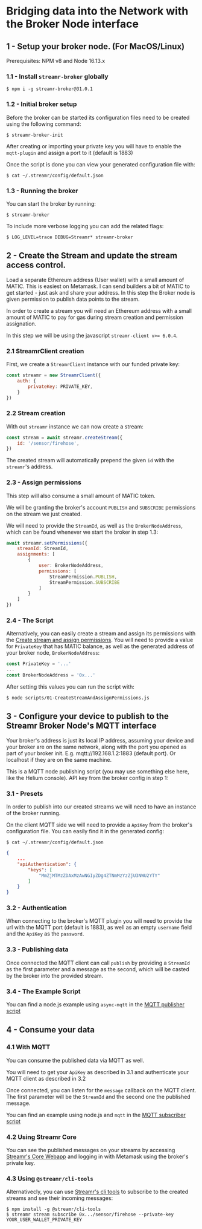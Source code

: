 # Bridging data into the Network with the Broker Node interface 

## 1 - Setup your broker node. (For MacOS/Linux)
Prerequisites: NPM v8 and Node 16.13.x

### 1.1 - Install `streamr-broker` globally
```shell
$ npm i -g streamr-broker@31.0.1
```

### 1.2 - Initial broker setup
Before the broker can be started its configuration files need to be created using the following command:
```shell
$ streamr-broker-init
```
After creating or importing your private key you will have to enable the `mqtt-plugin` and assign a port to it (default is 1883)

Once the script is done you can view your generated configuration file with:
```shell
$ cat ~/.streamr/config/default.json
```

### 1.3 - Running the broker
You can start the broker by running:
```shell
$ streamr-broker
```

To include more verbose logging you can add the related flags:
```shell
$ LOG_LEVEL=trace DEBUG=Streamr* streamr-broker
```
## 2 - Create the Stream and update the stream access control.
Load a separate Ethereum address (User wallet) with a small amount of MATIC. This is easiest on Metamask. I can send builders a bit of MATIC to get started - just ask and share your address. In this step the Broker node is given permission to publish data points to the stream.

In order to create a stream you will need an Ethereum address with a small amount of MATIC to pay for gas during stream creation and permission assignation.

In this step we will be using the javascript `streamr-client v>= 6.0.4`.

### 2.1 StreamrClient creation
First, we create a `StreamrClient` instance with our funded private key:
```javascript
const streamr = new StreamrClient({
    auth: {
        privateKey: PRIVATE_KEY,
    }
})    
```

### 2.2 Stream creation
With out `streamr` instance we can now create a stream:
```javascript
const stream = await streamr.createStream({
    id: '/sensor/firehose',
})    
```

The created stream will automatically prepend the given `id` with the `streamr`'s address.

### 2.3 - Assign permissions
This step will also consume a small amount of MATIC token.

We will be granting the broker's account `PUBLISH` and `SUBSCRIBE` permissions on the stream we just created.

We will need to provide the `StreamId`, as well as the `BrokerNodeAddress`, which can be found whenever we start the broker in step 1.3:
```javascript
await streamr.setPermissions({
    streamId: StreamId,
    assignments: [
        {
            user: BrokerNodeAddress,
            permissions: [
                StreamPermission.PUBLISH,
                StreamPermission.SUBSCRIBE
            ]
        }
    ]
})
```

### 2.4 - The Script
Alternatively, you can easily create a stream and assign its permissions with the [Create stream and assign permissions](./scripts/01-CreateStreamAndAssignPermissions.js). You will need to provide a value for `PrivateKey` that has MATIC balance, as well as the generated address of your broker node, `BrokerNodeAddress`:

```javascript
const PrivateKey = '...'
...
const BrokerNodeAddress = '0x...'
```

After setting this values you can run the script with:
```shell
$ node scripts/01-CreateStreamAndAssignPermissions.js
```



## 3 - Configure your device to publish to the Streamr Broker Node's MQTT interface

Your broker's address is just its local IP address, assuming your device and your broker are on the same network, along with the port you opened as part of your broker init. E.g. mqtt://192.168.1.2:1883 (default port). Or localhost if they are on the same machine.

This is a MQTT node publishing script (you may use something else here, like the Helium console). API key from the broker config in step 1:

### 3.1 - Presets
In order to publish into our created streams we will need to have an instance of the broker running. 

On the client MQTT side we will need to provide a `ApiKey` from the broker's configuration file. You can easily find it in the generated config:

```shell
$ cat ~/.streamr/config/default.json
```
```json
{
    ...
    "apiAuthentication": {
        "keys": [
            "MmZjMTMzZDAxMzAwNGIyZDg4ZTNmMzYzZjU3NWU2YTY"
        ]
    }
}
```

### 3.2 - Authentication

When connecting to the broker's MQTT plugin you will need to provide the url with the MQTT port (default is 1883), as well as an empty `username` field and the `ApiKey` as the `password`.

### 3.3 - Publishing data

Once connected the MQTT client can call `publish` by providing a `StreamId` as the first parameter and a message as the second, which will be casted by the broker into the provided stream.

### 3.4 - The Example Script
You can find a node.js example using `async-mqtt` in the [MQTT publisher script](./scripts/02-MqttPublisher.js)


## 4 - Consume your data
### 4.1 With MQTT
You can consume the published data via MQTT as well.

You will need to get your `ApiKey` as described in 3.1 and authenticate your MQTT client as described in 3.2

Once connected, you can listen for the `message` callback on the MQTT client. The first parameter will be the `StreamId` and the second one the published message.

You can find an example using node.js and `mqtt` in the [MQTT subscriber script](./scripts/03-MqttSubscriber.js)

### 4.2 Using Streamr Core
You can see the published messages on your streams by accessing [Streamr's Core Webapp](https://streamr.network/core) and logging in with Metamask using the broker's private key.


### 4.3 Using `@streamr/cli-tools`
Alternativecly, you can use [Streamr's cli tools](
https://github.com/streamr-dev/network-monorepo/tree/main/packages/cli-tools) to subscribe to the created streams and see their incoming messages:

```shell
$ npm install -g @streamr/cli-tools
$ streamr stream subscribe 0x.../sensor/firehose --private-key
YOUR_USER_WALLET_PRIVATE_KEY
```